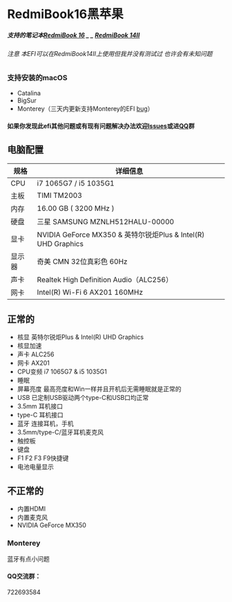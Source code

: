 # RedmiBook16黑苹果

##### 支持的笔记本[RedmiBook 16](https://www.mi.com/buy/detail?product_id=10000242&cfrom=search) _ _ [RedmiBook 14II](https://www.mi.com/buy/detail?product_id=10000241)

###### 注意 本EFI可以在RedmiBook14II上使用但我并没有测试过 也许会有未知问题

### 支持安装的macOS
- Catalina
- BigSur
- Monterey（三天内更新支持Monterey的EFI  [bug](#Monterey)）

#### 如果你发现此efi其他问题或有现有问题解决办法欢迎[lssues](https://github.com/XingKong746/RedmiBook16-Hackintosh/issues)或进[QQ](#qq交流群)群

## 电脑配置
| 规格   | 详细信息                                                      |
| ------ | ------------------------------------------------------------ |
| CPU    | i7 1065G7 / i5 1035G1                                        |
| 主板   | TIMI TM2003                                                  |
| 内存   | 16.00 GB ( 3200 MHz )                                        |
| 硬盘   | 三星 SAMSUNG MZNLH512HALU-00000                              |
| 显卡   | NVIDIA GeForce MX350 & 英特尔锐炬Plus & Intel(R) UHD Graphics |
| 显示器 | 奇美 CMN 32位真彩色 60Hz                                      |
| 声卡   | Realtek High Definition Audio（ALC256）                      |
| 网卡   | Intel(R) Wi-Fi 6 AX201 160MHz                                |

## 正常的
- 核显 英特尔锐炬Plus & Intel(R) UHD Graphics
- 核显加速
- 声卡 ALC256
- 网卡 AX201
- CPU变频 i7 1065G7 & i5 1035G1
- 睡眠
- 屏幕亮度 最高亮度和Win一样并且开机后无需睡眠就是正常的
- USB 已定制USB驱动两个type-C和USB口均正常
- 3.5mm 耳机接口
- type-C 耳机接口
- 蓝牙 连接耳机，手机
- 3.5mm/type-C/蓝牙耳机麦克风
- 触控板
- 键盘
- F1 F2 F3 F9快捷键
- 电池电量显示

## 不正常的
- 内置HDMI
- 内置麦克风
- NVIDIA GeForce MX350

### Monterey
蓝牙有点小问题


#### QQ交流群：
722693584
